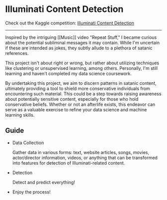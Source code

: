 # Illuminati Content Detection

Check out the Kaggle competition: [Illuminati Content Detection](https://www.kaggle.com/c/illuminati-content-detection)

---

Inspired by the intriguing [[Music]] video "Repeat Stuff," I became curious about the potential subliminal messages it may contain. While I'm uncertain if these are intended as jokes, they subtly allude to a plethora of satanic references.

This project isn't about right or wrong, but rather about utilizing techniques like clustering or unsupervised learning, among others. Personally, I'm still learning and haven't completed my data science coursework.

By undertaking this project, we aim to discern patterns in satanic content, ultimately providing a tool to shield more conservative individuals from encountering such material. This could be a step towards raising awareness about potentially sensitive content, especially for those who hold conservative beliefs. Whether or not an afterlife exists, this endeavor can serve as a valuable exercise to refine your data science and machine learning skills.

## Guide

- Data Collection

  Gather data in various forms: text, website articles, songs, movies, actor/director information, videos, or anything that can be transformed into features for detection of Illuminati-related content.

- Detection

  Detect and predict everything!

- Enjoy the process!
